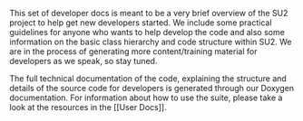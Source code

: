 This set of developer docs is meant to be a very brief overview of the SU2 project to help get new developers started. We include some practical guidelines for anyone who wants to help develop the code and also some information on the basic class hierarchy and code structure within SU2. We are in the process of generating more content/training material for developers as we speak, so stay tuned.

The full technical documentation of the code, explaining the structure and details of the source code for developers is generated through our Doxygen documentation. For information about how to use the suite, please take a look at the resources in the [[User Docs]].